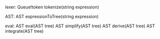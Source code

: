 lexer:
	Queue!token tokenize(string expression)

AST:
	AST expressionToTree(string expression)

eval:
	AST eval(AST tree)
	AST simplify(AST tree)
	AST derive(AST tree)
	AST integrate(AST tree)